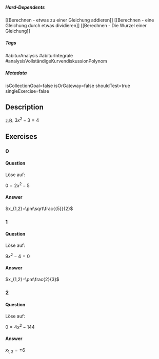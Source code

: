 ##### Hard-Dependents
[[Berechnen - etwas zu einer Gleichung addieren]]
[[Berechnen - eine Gleichung durch etwas dividieren]]
[[Berechnen - Die Wurzel einer Gleichung]]
##### Tags
#abiturAnalysis
#abiturIntegrale
#analysisVollständigeKurvendiskussionPolynom
##### Metadata
isCollectionGoal=false
isOrGateway=false
shouldTest=true
singleExercise=false
## Description
z.B.  $3x^2-3=4$ 
## Exercises
### 0
#### Question
Löse auf:

$0=2x^2-5$
#### Answer
$x_{1,2}=\pm\sqrt\frac{{5}}{2}$
### 1
#### Question
Löse auf:

$9x^2-4=0$
#### Answer
$x_{1,2}=\pm\frac{2}{3}$
### 2
#### Question
Löse auf:

$0=4x^2-144$
#### Answer
$x_{1,2}=\pm6$
